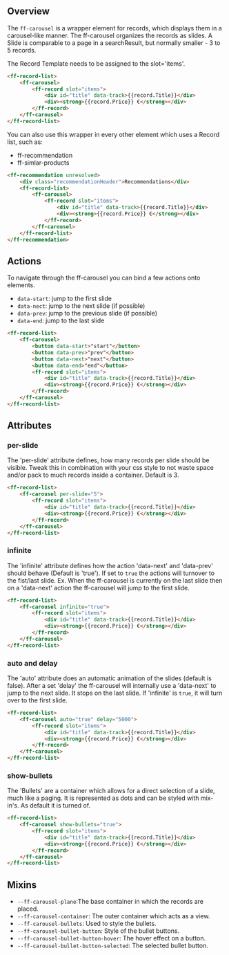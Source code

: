 ## Overview
The `ff-carousel` is a wrapper element for records, which displays them in a carousel-like manner.
The ff-carousel organizes the records as slides. A Slide is comparable to a page in a searchResult, but normally
smaller - 3 to 5 records.

The Record Template needs to be assigned to the slot='items'.
```html
<ff-record-list>
    <ff-carousel>
        <ff-record slot="items">
            <div id="title" data-track>{{record.Title}}</div>
            <div><strong>{{record.Price}} €</strong></div>
        </ff-record>
    </ff-carousel>
</ff-record-list>
```

You can also use this wrapper in every other element which uses a Record list, such as:
* ff-recommendation
* ff-simlar-products

```html
<ff-recommendation unresolved>
    <div class="recommendationHeader">Recommendations</div>
    <ff-record-list>
        <ff-carousel>
            <ff-record slot="items">
                <div id="title" data-track>{{record.Title}}</div>
                <div><strong>{{record.Price}} €</strong></div>
            </ff-record>
        </ff-carousel>
    </ff-record-list>
</ff-recommendation>
``` 

## Actions

 To navigate through the ff-carousel you can bind a few actions onto elements.
 * `data-start`: jump to the first slide
 * `data-nect`: jump to the next slide (if possible)
 * `data-prev`: jump to the previous slide (if possible)
 * `data-end`: jump to the last slide
 
 ```html
 <ff-record-list>
     <ff-carousel>
         <button data-start>"start"</button>
         <button data-prev>"prev"</button>
         <button data-next>"next"</button>
         <button data-end>"end"</button>
         <ff-record slot="items">
             <div id="title" data-track>{{record.Title}}</div>
             <div><strong>{{record.Price}} €</strong></div>
         </ff-record>
     </ff-carousel>
 </ff-record-list>
 ```
 
## Attributes

### per-slide
The 'per-slide' attribute defines, how many records per slide should be visible. Tweak this in combination with your css style to not waste space and/or pack to much records inside a container. Default is 3.
```html
<ff-record-list>
    <ff-carousel per-slide="5">
        <ff-record slot="items">
            <div id="title" data-track>{{record.Title}}</div>
            <div><strong>{{record.Price}} €</strong></div>
        </ff-record>
    </ff-carousel>
</ff-record-list>
```

### infinite
The 'infinite' attribute defines how the action 'data-next' and 'data-prev' should behave (Default is 'true'). 
If set to `true` the actions will turnover to the fist/last slide.
Ex. When the ff-carousel is currently on the last slide then on a 'data-next' action the ff-carousel will jump to the first slide.

```html
<ff-record-list>
    <ff-carousel infinite="true">
        <ff-record slot="items">
            <div id="title" data-track>{{record.Title}}</div>
            <div><strong>{{record.Price}} €</strong></div>
        </ff-record>
    </ff-carousel>
</ff-record-list>
```

### auto and delay
The 'auto' attribute does an automatic animation of the slides (default is false). After a set 'delay' the ff-carousel will internally use a 'data-next' to jump to the next slide.
It stops on the last slide. If 'infinite' is `true`, it will turn over to the first slide.

```html
<ff-record-list>
    <ff-carousel auto="true" delay="5000">
        <ff-record slot="items">
            <div id="title" data-track>{{record.Title}}</div>
            <div><strong>{{record.Price}} €</strong></div>
        </ff-record>
    </ff-carousel>
</ff-record-list>
```

### show-bullets
The 'Bullets' are a container which allows for a direct selection of a slide, much like a paging. It is represented as
dots and can be styled with mix-in's. As default it is turned of.

```html
<ff-record-list>
    <ff-carousel show-bullets="true">
        <ff-record slot="items">
            <div id="title" data-track>{{record.Title}}</div>
            <div><strong>{{record.Price}} €</strong></div>
        </ff-record>
    </ff-carousel>
</ff-record-list>
```

## Mixins
* `--ff-carousel-plane`:The base container in which the records are placed.
* `--ff-carousel-container`: The outer container which acts as a view.
* `--ff-carousel-bullets`: Used to style the bullets.
* `--ff-carousel-bullet-button`: Style of the bullet buttons.
* `--ff-carousel-bullet-button-hover`: The hover effect on a button.
* `--ff-carousel-bullet-button-selected`: The selected bullet button.